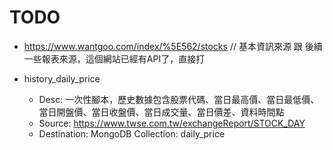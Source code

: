
# TODO
- https://www.wantgoo.com/index/%5E562/stocks
// 基本資訊來源 跟 後續一些報表來源，這個網站已經有API了，直接打

- history_daily_price
  - Desc: 一次性腳本，歷史數據包含股票代碼、當日最高價、當日最低價、當日開盤價、當日收盤價、當日成交量、當日價差、資料時間點
  - Source: https://www.twse.com.tw/exchangeReport/STOCK_DAY
  - Destination: MongoDB Collection: daily_price